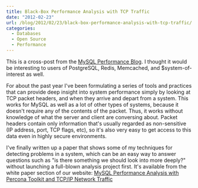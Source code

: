 ```yaml
---
title: Black-Box Performance Analysis with TCP Traffic
date: "2012-02-23"
url: /blog/2012/02/23/black-box-performance-analysis-with-tcp-traffic/
categories:
  - Databases
  - Open Source
  - Performance
---
```

This is a cross-post from the [MySQL Performance Blog][1]. I thought it would be interesting to users of PostgreSQL, Redis, Memcached, and $system-of-interest as well.

For about the past year I've been formulating a series of tools and practices that can provide deep insight into system performance simply by looking at TCP packet headers, and when they arrive and depart from a system. This works for MySQL as well as a lot of other types of systems, because it doesn't require any of the contents of the packet. Thus, it works without knowledge of what the server and client are conversing about. Packet headers contain only information that's usually regarded as non-sensitive (IP address, port, TCP flags, etc), so it's also very easy to get access to this data even in highly secure environments.

I've finally written up a paper that shows some of my techniques for detecting problems in a system, which can be an easy way to answer questions such as "is there something we should look into more deeply?" without launching a full-blown analysis project first. It's available from the white paper section of our website: [MySQL Performance Analysis with Percona Toolkit and TCP/IP Network Traffic][2]

 [1]: http://www.mysqlperformanceblog.com/2012/02/23/black-box-mysql-performance-analysis-with-tcp-traffic/
 [2]: http://www.percona.com/about-us/mysql-white-paper/mysql-performance-analysis-with-percona-toolkit-and-tcp-ip-network-traffic/
